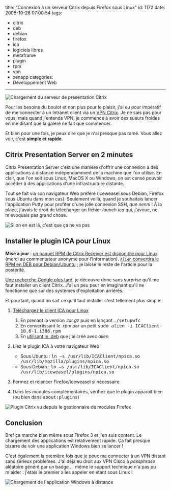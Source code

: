 title: "Connexion à un serveur Citrix depuis Firefox sous Linux"
id: 1172
date: 2008-10-28 07:00:54
tags:
- citrix
- deb
- debian
- firefox
- ica
- logiciels libres
- metaframe
- plugin
- rpm
- vpn
- xenapp
categories:
- Développement Web
---

![](/images/2008/10/citrix-loading.png "Chargement du serveur de présentation Citrix")

Pour les besoins du boulot et non plus pour le plaisir, j'ai eu pour impératif de me connecter à un Intranet client via un [VPN Citrix](http://fr.wikipedia.org/wiki/Citrix_Presentation_Server). Je ne sais pas pour vous, mais quand j'entends VPN, je commence à avoir des sueurs froides en me disant que la galère ne fait que commencer.

Et bien pour une fois, je peux dire que je n'ai presque pas ramé. Vous allez voir, c'est **simple et rapide**.
<!--more-->

## Citrix Presentation Server en 2 minutes

Citrix Presentation Server c'est une manière d'offrir une connexion à des applications à distance indépendamment de la machine que l'on utilise. En clair, que l'on soit sous Linux, MacOS X ou Windows, on est censé pouvoir accéder à des applications d'une infrastructure distante.

Tout se fait via son navigateur Web préféré (Iceweasel sous Debian, Firefox sous Ubuntu dans mon cas). Seulement voilà, quand je souhaitais lancer l'application Putty pour profiter d'une jolie connexion SSH, _que nenni_ !
À la place, j'avais le droit de télécharger un fichier _launch.ica_ qui, j'avoue, ne m'évoquais pas grand chose.

![Si on en est là, c&#39;est que ça ne va pas](/images/2008/10/citrix-ica.png "Téléchargement d")

## Installer le plugin ICA pour Linux

**Mise à jour** : [un paquet RPM de Citrix Receiver est disponible pour Linux](http://www.citrix.com/downloads/citrix-receiver/linux.html) (merci au commentateur anonyme pour l'information). [`Alien` convertira le RPM en DEB pour Debian/Ubuntu](https://help.ubuntu.com/community/RPM/AlienHowto) ; je laisse le reste de l'article pour la postérité.

[Une recherche Google plus tard](http://www.agaveblue.org/howtos/Citrix_ICA_How-To.shtml  "Citrix ICA Client How-To for Linux"), je découvre donc sans surprise qu'il me faut installer un client Citrix. J'ai un peu peur en imaginant qu'il ne fonctionne que sur des systèmes d'exploitation arriérés.

Et pourtant, quand on sait ce qu'il faut installer c'est tellement plus simple :

1.  [Téléchargez le client ICA pour Linux](http://www.citrix.com/English/ss/downloads/details.asp?downloadId=3323&amp;productId=186&amp;c1=sot2755)

    1.  En prenant la version _.tar.gz_ puis en lançant <kbd>./setupwfc</kbd>
    2.  En convertissant le .rpm par un petit <kbd>sudo alien -i ICAClient-10.6-1.i386.rpm</kbd>
    3.  En [utilisant le .deb](http://dl.free.fr/nnJyoE8KW "ICAClient-10.6-1.i386.deb") que j'ai créé avec _alien_

2.  Liez le plugin ICA à votre navigateur Web

    *   Sous Ubuntu : <kbd>ln –s /usr/lib/ICAClient/npica.so /usr/lib/mozilla/plugins/npica.so</kbd>
    *   Sous Debian : <kbd>ln –s /usr/lib/ICAClient/npica.so /usr/lib/iceweasel/plugins/npica.so</kbd>

3.  Fermez et relancer Firefox/Iceweasel si nécessaire
4.  Dans les modules complémentaires, vérifiez que le plugin apparaît bien (ou bien dans <kbd>about:plugins</kbd>)

![Plugin Citrix vu depuis le gestionnaire de modules Firefox](/images/2008/10/citrix-plugin.png "Plugin Citrix vu depuis le gestionnaire de modules Firefox")

## Conclusion

Bref ça marche bien même sous Firefox 3 et j'en suis content. Le chargement des applications est relativement rapide. Ça fait presque bizarre de voir une application Windows bien se lancer !

C'est également la première fois que je peux me connecter à un VPN distant sans sérieux problèmes. J'ai déjà eu droit aux VPN Cisco à _passphrase_ aléatoire généré par un badge ... même le support technique n'a pas pu m'aider : j'étais le premier à les appeler en étant sous Linux !

![Chargement de l&#39;application Windows à distance](/images/2008/10/citrix-loading-2.png "Chargement de Citrix MetaFrame")
